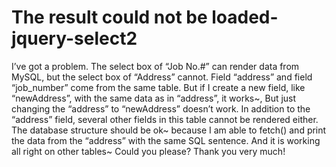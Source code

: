 
# The result could not be loaded-jquery-select2

I’ve got a problem.
The select box of “Job No.#” can render data from MySQL, but the select box of “Address” cannot.
Field “address” and field “job_number” come from the same table.
But if I create a new field, like “newAddress”, with the same data as in “address”, it works~,
But just changing the “address” to “newAddress” doesn’t work.
In addition to the “address” field, several other fields in this table cannot be rendered either.
The database structure should be ok~ because I am able to fetch() and print the data from the “address” with the same SQL sentence.
And it is working all right on other tables~
Could you please? Thank you very much!


        